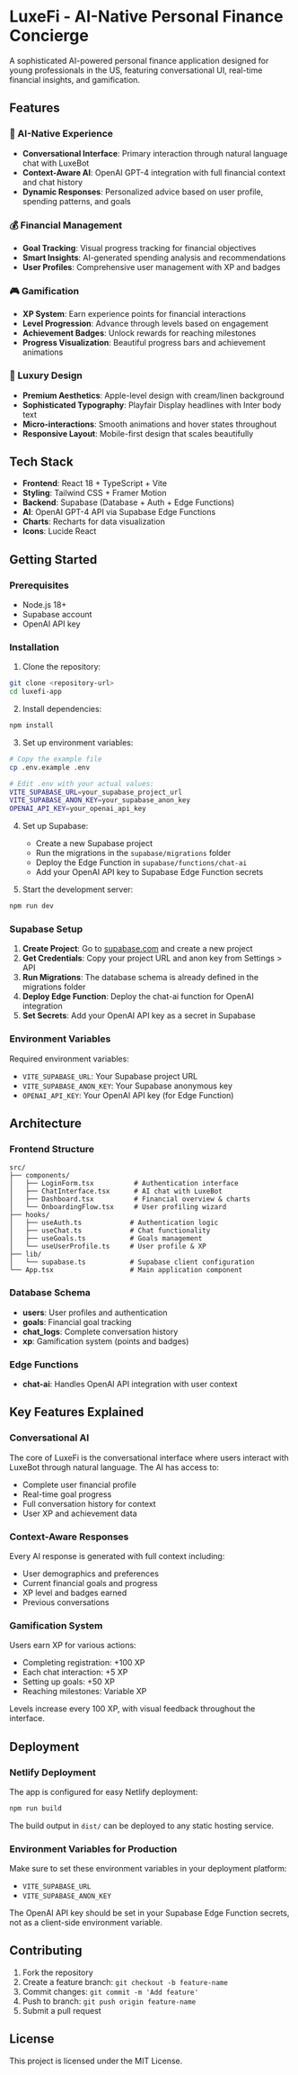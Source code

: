 # LuxeFi - AI-Native Personal Finance Concierge

A sophisticated AI-powered personal finance application designed for young professionals in the US, featuring conversational UI, real-time financial insights, and gamification.

## Features

### 🤖 AI-Native Experience
- **Conversational Interface**: Primary interaction through natural language chat with LuxeBot
- **Context-Aware AI**: OpenAI GPT-4 integration with full financial context and chat history
- **Dynamic Responses**: Personalized advice based on user profile, spending patterns, and goals

### 💰 Financial Management
- **Goal Tracking**: Visual progress tracking for financial objectives
- **Smart Insights**: AI-generated spending analysis and recommendations
- **User Profiles**: Comprehensive user management with XP and badges

### 🎮 Gamification
- **XP System**: Earn experience points for financial interactions
- **Level Progression**: Advance through levels based on engagement
- **Achievement Badges**: Unlock rewards for reaching milestones
- **Progress Visualization**: Beautiful progress bars and achievement animations

### 🎨 Luxury Design
- **Premium Aesthetics**: Apple-level design with cream/linen background
- **Sophisticated Typography**: Playfair Display headlines with Inter body text
- **Micro-interactions**: Smooth animations and hover states throughout
- **Responsive Layout**: Mobile-first design that scales beautifully

## Tech Stack

- **Frontend**: React 18 + TypeScript + Vite
- **Styling**: Tailwind CSS + Framer Motion
- **Backend**: Supabase (Database + Auth + Edge Functions)
- **AI**: OpenAI GPT-4 API via Supabase Edge Functions
- **Charts**: Recharts for data visualization
- **Icons**: Lucide React

## Getting Started

### Prerequisites
- Node.js 18+ 
- Supabase account
- OpenAI API key

### Installation

1. Clone the repository:
```bash
git clone <repository-url>
cd luxefi-app
```

2. Install dependencies:
```bash
npm install
```

3. Set up environment variables:
```bash
# Copy the example file
cp .env.example .env

# Edit .env with your actual values:
VITE_SUPABASE_URL=your_supabase_project_url
VITE_SUPABASE_ANON_KEY=your_supabase_anon_key
OPENAI_API_KEY=your_openai_api_key
```

4. Set up Supabase:
   - Create a new Supabase project
   - Run the migrations in the `supabase/migrations` folder
   - Deploy the Edge Function in `supabase/functions/chat-ai`
   - Add your OpenAI API key to Supabase Edge Function secrets

5. Start the development server:
```bash
npm run dev
```

### Supabase Setup

1. **Create Project**: Go to [supabase.com](https://supabase.com) and create a new project
2. **Get Credentials**: Copy your project URL and anon key from Settings > API
3. **Run Migrations**: The database schema is already defined in the migrations folder
4. **Deploy Edge Function**: Deploy the chat-ai function for OpenAI integration
5. **Set Secrets**: Add your OpenAI API key as a secret in Supabase

### Environment Variables

Required environment variables:

- `VITE_SUPABASE_URL`: Your Supabase project URL
- `VITE_SUPABASE_ANON_KEY`: Your Supabase anonymous key
- `OPENAI_API_KEY`: Your OpenAI API key (for Edge Function)

## Architecture

### Frontend Structure
```
src/
├── components/
│   ├── LoginForm.tsx          # Authentication interface
│   ├── ChatInterface.tsx      # AI chat with LuxeBot
│   ├── Dashboard.tsx          # Financial overview & charts
│   └── OnboardingFlow.tsx     # User profiling wizard
├── hooks/
│   ├── useAuth.ts            # Authentication logic
│   ├── useChat.ts            # Chat functionality
│   ├── useGoals.ts           # Goals management
│   └── useUserProfile.ts     # User profile & XP
├── lib/
│   └── supabase.ts           # Supabase client configuration
└── App.tsx                   # Main application component
```

### Database Schema
- **users**: User profiles and authentication
- **goals**: Financial goal tracking
- **chat_logs**: Complete conversation history
- **xp**: Gamification system (points and badges)

### Edge Functions
- **chat-ai**: Handles OpenAI API integration with user context

## Key Features Explained

### Conversational AI
The core of LuxeFi is the conversational interface where users interact with LuxeBot through natural language. The AI has access to:
- Complete user financial profile
- Real-time goal progress
- Full conversation history for context
- User XP and achievement data

### Context-Aware Responses
Every AI response is generated with full context including:
- User demographics and preferences
- Current financial goals and progress
- XP level and badges earned
- Previous conversations

### Gamification System
Users earn XP for various actions:
- Completing registration: +100 XP
- Each chat interaction: +5 XP
- Setting up goals: +50 XP
- Reaching milestones: Variable XP

Levels increase every 100 XP, with visual feedback throughout the interface.

## Deployment

### Netlify Deployment
The app is configured for easy Netlify deployment:

```bash
npm run build
```

The build output in `dist/` can be deployed to any static hosting service.

### Environment Variables for Production
Make sure to set these environment variables in your deployment platform:
- `VITE_SUPABASE_URL`
- `VITE_SUPABASE_ANON_KEY`

The OpenAI API key should be set in your Supabase Edge Function secrets, not as a client-side environment variable.

## Contributing

1. Fork the repository
2. Create a feature branch: `git checkout -b feature-name`
3. Commit changes: `git commit -m 'Add feature'`
4. Push to branch: `git push origin feature-name`
5. Submit a pull request

## License

This project is licensed under the MIT License.